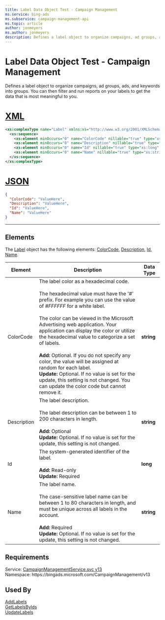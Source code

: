 ```yaml
---
title: Label Data Object Test - Campaign Management
ms.service: bing-ads
ms.subservice: campaign-management-api
ms.topic: article
author: jonmeyers
ms.author: jonmeyers
description: Defines a label object to organize campaigns, ad groups, ads, and keywords into groups.(test)
---
```

# Label Data Object Test - Campaign Management
Defines a label object to organize campaigns, ad groups, ads, and keywords into groups. You can then filter and run reports on your labels to get the data that is most meaningful to you.

# [XML](#tab/xml)

```xml
<xs:complexType name="Label" xmlns:xs="http://www.w3.org/2001/XMLSchema">
  <xs:sequence>
    <xs:element minOccurs="0" name="ColorCode" nillable="true" type="xs:string" />
    <xs:element minOccurs="0" name="Description" nillable="true" type="xs:string" />
    <xs:element minOccurs="0" name="Id" nillable="true" type="xs:long" />
    <xs:element minOccurs="0" name="Name" nillable="true" type="xs:string" />
  </xs:sequence>
</xs:complexType>
```

# [JSON](#tab/json)

```json
{
  "ColorCode": "ValueHere",
  "Description": "ValueHere",
  "Id": "ValueHere",
  "Name": "ValueHere"
}
```

-----

## <a name="elements"></a>Elements

The [Label](label.md) object has the following elements: [ColorCode](#colorcode), [Description](#description), [Id](#id), [Name](#name).

|Element|Description|Data Type|
|-----------|---------------|-------------|
|<a name="colorcode"></a>ColorCode|The label color as a hexadecimal code.<br/><br/>The hexadecimal value must have the '#' prefix. For example you can use the value of *#FFFFFF* for a white label.<br/><br/>The color can be viewed in the Microsoft Advertising web application. Your application can display the color or utilize the hexadecimal value to categorize a set of labels.<br/><br/>**Add:** Optional. If you do not specify any color, the value will be assigned at random for each label.<br/>**Update:** Optional. If no value is set for the update, this setting is not changed. You can update the color code but cannot remove it.|**string**|
|<a name="description"></a>Description|The label description.<br/><br/>The label description can be between 1 to 200 characters in length.<br/><br/>**Add:** Optional<br/>**Update:** Optional. If no value is set for the update, this setting is not changed.|**string**|
|<a name="id"></a>Id|The system-generated identifier of the label.<br/><br/>**Add:** Read-only<br/>**Update:** Required|**long**|
|<a name="name"></a>Name|The label name.<br/><br/>The case-sensitive label name can be between 1 to 80 characters in length, and must be unique across all labels in the account.<br/><br/>**Add:** Required<br/>**Update:** Optional. If no value is set for the update, this setting is not changed.|**string**|

## Requirements
Service: [CampaignManagementService.svc v13](https://campaign.api.bingads.microsoft.com/Api/Advertiser/CampaignManagement/v13/CampaignManagementService.svc)  
Namespace: https\://bingads.microsoft.com/CampaignManagement/v13  

## Used By
[AddLabels](addlabels.md)  
[GetLabelsByIds](getlabelsbyids.md)  
[UpdateLabels](updatelabels.md)  
